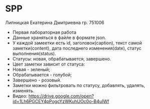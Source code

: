 # SPP
Липницкая Екатерина Дмитриевна
гр. 751006
* Первая лабораторная работа 
* Данные храняться в файле в формате json. 
* У каждой замеетки есть id, заголовок(caption), текст самой заметки(content), дата последнего изменения(date), статус выполнения(status).
* Статусы: новая, обрабатывается, завершено.
* Цвет заметки зависит от статуса:
* Новая - зеленый;
* Обрабатывается - голубой;
* Завершено - розовый.
* Заметки можно фильтровать по статусу, добавлять, удалять, изменять.
* Видео: https://drive.google.com/open?id=1Lh6PGCEY4pPogcYzWKuhUOc0o-B4uIWf
